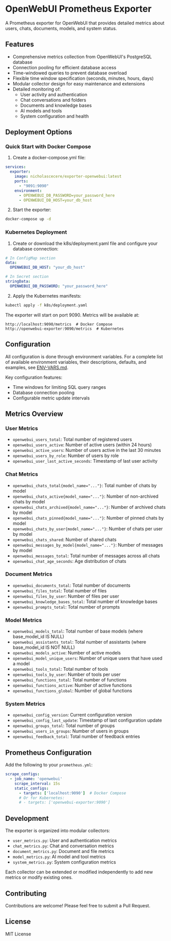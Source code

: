 # OpenWebUI Prometheus Exporter

A Prometheus exporter for OpenWebUI that provides detailed metrics about users, chats, documents, models, and system status.

## Features

- Comprehensive metrics collection from OpenWebUI's PostgreSQL database
- Connection pooling for efficient database access
- Time-windowed queries to prevent database overload
- Flexible time window specification (seconds, minutes, hours, days)
- Modular collector design for easy maintenance and extensions
- Detailed monitoring of:
  - User activity and authentication
  - Chat conversations and folders
  - Documents and knowledge bases
  - AI models and tools
  - System configuration and health

## Deployment Options

### Quick Start with Docker Compose

1. Create a docker-compose.yml file:
```yaml
services:
  exporter:
    image: nicholascecere/exporter-openwebui:latest
    ports:
      - "9091:9090"
    environment:
      - OPENWEBUI_DB_PASSWORD=your_password_here
      - OPENWEBUI_DB_HOST=your_db_host
```

2. Start the exporter:
```bash
docker-compose up -d
```

### Kubernetes Deployment

1. Create or download the k8s/deployment.yaml file and configure your database connection:
```yaml
# In ConfigMap section
data:
  OPENWEBUI_DB_HOST: "your_db_host"

# In Secret section
stringData:
  OPENWEBUI_DB_PASSWORD: "your_password_here"
```

2. Apply the Kubernetes manifests:
```bash
kubectl apply -f k8s/deployment.yaml
```

The exporter will start on port 9090. Metrics will be available at:
```
http://localhost:9090/metrics  # Docker Compose
http://openwebui-exporter:9090/metrics  # Kubernetes
```

## Configuration

All configuration is done through environment variables. For a complete list of available environment variables, their descriptions, defaults, and examples, see [ENV-VARS.md](ENV-VARS.md).

Key configuration features:
- Time windows for limiting SQL query ranges
- Database connection pooling
- Configurable metric update intervals

## Metrics Overview

### User Metrics
- `openwebui_users_total`: Total number of registered users
- `openwebui_users_active`: Number of active users (within 24 hours)
- `openwebui_active_users`: Number of users active in the last 30 minutes
- `openwebui_users_by_role`: Number of users by role
- `openwebui_user_last_active_seconds`: Timestamp of last user activity

### Chat Metrics
- `openwebui_chats_total{model_name="..."}`: Total number of chats by model
- `openwebui_chats_active{model_name="..."}`: Number of non-archived chats by model
- `openwebui_chats_archived{model_name="..."}`: Number of archived chats by model
- `openwebui_chats_pinned{model_name="..."}`: Number of pinned chats by model
- `openwebui_chats_by_user{model_name="..."}`: Number of chats per user by model
- `openwebui_chats_shared`: Number of shared chats
- `openwebui_messages_by_model{model_name="..."}`: Number of messages by model
- `openwebui_messages_total`: Total number of messages across all chats
- `openwebui_chat_age_seconds`: Age distribution of chats

### Document Metrics
- `openwebui_documents_total`: Total number of documents
- `openwebui_files_total`: Total number of files
- `openwebui_files_by_user`: Number of files per user
- `openwebui_knowledge_bases_total`: Total number of knowledge bases
- `openwebui_prompts_total`: Total number of prompts

### Model Metrics
- `openwebui_models_total`: Total number of base models (where base_model_id IS NULL)
- `openwebui_assistants_total`: Total number of assistants (where base_model_id IS NOT NULL)
- `openwebui_models_active`: Number of active models
- `openwebui_model_unique_users`: Number of unique users that have used a model
- `openwebui_tools_total`: Total number of tools
- `openwebui_tools_by_user`: Number of tools per user
- `openwebui_functions_total`: Total number of functions
- `openwebui_functions_active`: Number of active functions
- `openwebui_functions_global`: Number of global functions

### System Metrics
- `openwebui_config_version`: Current configuration version
- `openwebui_config_last_update`: Timestamp of last configuration update
- `openwebui_groups_total`: Total number of groups
- `openwebui_users_in_groups`: Number of users in groups
- `openwebui_feedback_total`: Total number of feedback entries

## Prometheus Configuration

Add the following to your `prometheus.yml`:

```yaml
scrape_configs:
  - job_name: 'openwebui'
    scrape_interval: 15s
    static_configs:
      - targets: ['localhost:9090']  # Docker Compose
      # Or for Kubernetes:
      # - targets: ['openwebui-exporter:9090']
```

## Development

The exporter is organized into modular collectors:

- `user_metrics.py`: User and authentication metrics
- `chat_metrics.py`: Chat and conversation metrics
- `document_metrics.py`: Document and file metrics
- `model_metrics.py`: AI model and tool metrics
- `system_metrics.py`: System configuration metrics

Each collector can be extended or modified independently to add new metrics or modify existing ones.

## Contributing

Contributions are welcome! Please feel free to submit a Pull Request.

## License

MIT License
